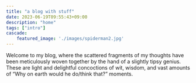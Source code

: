```yaml
---
title: "a blog with stuff"
date: 2023-06-19T09:55:43+09:00
description: "home"
tags: ["intro"]
cascade:
    featured_image: './images/spiderman2.jpg'
---
```


Welcome to my blog, where the scattered fragments of my thoughts have been meticulously woven together by the hand of a slightly tipsy genius. These are light and delightful concoctions of wit, wisdom, and vast amounts of “Why on earth would he do/think that?” moments. 